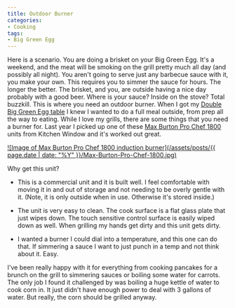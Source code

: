 ```yaml
---
title: Outdoor Burner
categories:
- Cooking
tags:
- Big Green Egg
---
```


Here is a scenario. You are doing a brisket on your Big Green Egg. It's a weekend, and the meat will be smoking on the grill pretty much all day (and possibly all night). You aren't going to serve just any barbecue sauce with it, you make your own. This requires you to simmer the sauce for hours. The longer the better. The brisket, and you, are outside having a nice day probably with a good beer. Where is your sauce? Inside on the stove? Total buzzkill. This is where you need an outdoor burner.
When I got my [Double Big Green Egg table](/thingelstad/double-big-green-egg-table) I knew I wanted to do a full meal outside, from prep all the way to eating. While I love my grills, there are some things that you need a burner for. Last year I picked up one of these [Max Burton Pro Chef 1800](http://www.amazon.com/dp/B0037Z7HPQ/?tag=thingelstad-20) units from Kitchen Window and it's worked out great.

[![Image of Max Burton Pro Chef 1800 induction burner](/assets/posts/{{ page.date | date: "%Y" }}/Max-Burton-Pro-Chef-1800.jpg)](http://www.amazon.com/dp/B0037Z7HPQ/?tag=thingelstad-20)

Why get this unit?



  * This is a commercial unit and it is built well. I feel comfortable with moving it in and out of storage and not needing to be overly gentle with it. (Note, it is only outside when in use. Otherwise it's stored inside.)


  * The unit is very easy to clean. The cook surface is a flat glass plate that just wipes down. The touch sensitive control surface is easily wiped down as well. When grilling my hands get dirty and this unit gets dirty.


  * I wanted a burner I could dial into a temperature, and this one can do that. If simmering a sauce I want to just punch in a temp and not think about it. Easy.

I've been really happy with it for everything from cooking pancakes for a brunch on the grill to simmering sauces or boiling some water for carrots. The only job I found it challenged by was boiling a huge kettle of water to cook corn in. It just didn't have enough power to deal with 3 gallons of water. But really, the corn should be grilled anyway.
